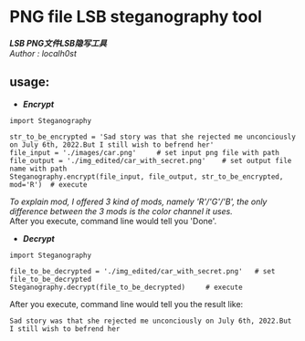 # PNG file LSB steganography tool 
***LSB PNG文件LSB隐写工具***\
*Author : localh0st*

## usage:
* ***Encrypt***
```commandline
import Steganography

str_to_be_encrypted = 'Sad story was that she rejected me unconciously on July 6th, 2022.But I still wish to befrend her'
file_input = './images/car.png'     # set input png file with path
file_output = './img_edited/car_with_secret.png'    # set output file name with path
Steganography.encrypt(file_input, file_output, str_to_be_encrypted, mod='R')  # execute
```
*To explain mod, I offered 3 kind of mods, namely 'R'/'G'/'B', the only difference between the 3 mods is the color channel it uses.*\
After you execute, command line would tell you 'Done'.
* ***Decrypt***
```commandline
import Steganography

file_to_be_decrypted = './img_edited/car_with_secret.png'   # set file_to_be_decrypted
Steganography.decrypt(file_to_be_decrypted)     # execute
```
After you execute, command line would tell you the result like:
```commandline
Sad story was that she rejected me unconciously on July 6th, 2022.But I still wish to befrend her
```